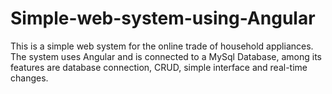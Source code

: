 # Simple-web-system-using-Angular
This is a simple web system for the online trade of household appliances. The system uses Angular and is connected to a MySql Database, among its features are database connection, CRUD, simple interface and real-time changes.
